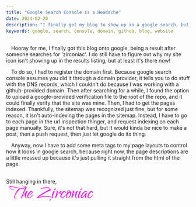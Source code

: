 ```yaml
---
title: "Google Search Console is a Headache"
date: 2024-02-20
description: "I finally got my blog to show up in a google search, but it was stupidly convoluted to do so"
keywords: google, search, console, domain, github, blog, website
---
```

&emsp;Hooray for me, I finally got this blog onto google, being a result after someone searches for 'zirconiac'. I do still have to figure out why my site icon isn't showing up in the results listing, but at least it's there now!  
  
&emsp;To do so, I had to register the domain first. Because google search console assumes you did it through a domain provider, it tells you to do stuff with the DNS records, which I couldn't do because I was working with a github-provided domain. Then after searching for a while, I found the option to upload a google-provided verification file to the root of the repo, and it could finally verify that the site was mine. Then, I had to get the pages indexed. Thankfully, the sitemap was recognized just fine, but for some reason, it isn't auto-indexing the pages in the sitemap. Instead, I have to go to each page in the url inspection thinger, and request indexing on each page manually. Sure, it's not that hard, but it would kinda be nice to make a post, then a push request, then just let google do its thing.  
  
&emsp;Anyway, now I have to add some meta tags to my page layouts to control how it looks in google search, because right now, the page descriptions are a little messed up because it's just pulling it straight from the html of the page.
&nbsp;  
&nbsp;  

Still hanging in there,    
<img src="https://github.com/ZirconiaCubed3v2/ZirconiaCubed3v2.github.io/blob/main/_images/sig.png?raw=true" alt="signature" style="width:250px;"/>
